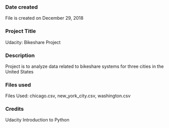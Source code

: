 ### Date created
File is created on December 29, 2018

### Project Title
Udacity: Bikeshare Project

### Description
Project is to analyze data related to bikeshare systems for three cities in the United States 

### Files used
Files Used: chicago.csv, new_york_city.csv, washington.csv

### Credits
Udacity Introduction to Python 